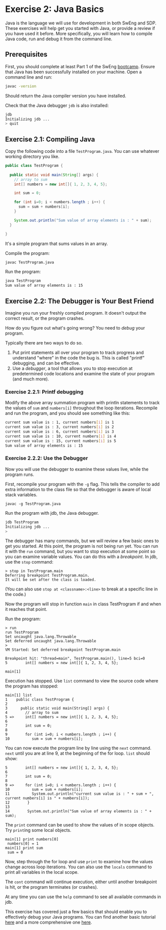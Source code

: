 
# Exercise 2: Java Basics

Java is the language we will use for development in both SwEng and SDP.
These exercises will help get you started with Java, or provide a review if you have used it before.
More specifically, you will learn how to compile Java code, run and debug it from the command line.

## Prerequisites

First, you should complete at least Part 1 of the SwEng [bootcamp](https://github.com/sweng-epfl/Bootcamp).
Ensure that Java has been successfully installed on your machine.
Open a command line and run:

```sh
javac -version
```

Should return the Java compiler version you have installed.


Check that the Java debugger `jdb` is also installed:

```sh
jdb
Initializing jdb ...
> quit

```

## Exercise 2.1: Compiling Java

Copy the following code into a file `TestProgram.java`.
You can use whatever working directory you like. 

```java
public class TestProgram {
  
  public static void main(String[] args) {
    // array to sum
    int[] numbers = new int[]{ 1, 2, 3, 4, 5};

    int sum = 0;

    for (int i=0; i < numbers.length ; i++) {
      sum = sum + numbers[i];
    }

    System.out.println("Sum value of array elements is : " + sum);
  }

}
```

It's a simple program that sums values in an array.

Compile the program:

```sh
javac TestProgram.java
```

Run the program:

```sh
java TestProgram
Sum value of array elements is : 15
```

## Exercise 2.2: The Debugger is Your Best Friend

Imagine you run your freshly compiled program. 
It doesn't output the correct result, or the program crashes.

How do you figure out what's going wrong? You need to _debug_ your program. 

Typically there are two ways to do so. 

1. Put print statements all over your program to track progress and understand "where" in the code the bug is. This is called "printf" debugging, and can be effective.
2. Use a _debugger_, a tool that allows you to stop execution at predetermined code locations and examine the state of your program (and much more).

### Exercise 2.2.1: Printf debugging

Modify the above array summation program with println statements to track the values of `sum` and `numbers[i]` throughout the loop iterations. Recompile and run the program, and you should see something like this:

```sh
current sum value is : 1, current numbers[i] is 1
current sum value is : 3, current numbers[i] is 2
current sum value is : 6, current numbers[i] is 3
current sum value is : 10, current numbers[i] is 4
current sum value is : 15, current numbers[i] is 5
Sum value of array elements is : 15
```

### Exercise 2.2.2: Use the Debugger

Now you will use the debugger to examine these values live, while the program runs.

First, recompile your program with the `-g` flag. This tells the compiler to add extra information to the class file so that the debugger is aware of local stack variables. 

```
javac -g TestProgram.java
```

Run the program with jdb, the Java debugger.

```sh
jdb TestProgram
Initializing jdb ...
>
```

The debugger has many commands, but we will review a few basic ones to get you started. 
At this point, the program is not being run yet. You can run it with the `run` command, but you want to stop execution at some point so you can examine variable values. You can do this with a _breakpoint_. In jdb, use the `stop` command:

```
> stop in TestProgram.main
Deferring breakpoint TestProgram.main.
It will be set after the class is loaded.
```

(You can also use `stop at <classname>:<line>` to break at a specific line in the code.)

Now the program will stop in function `main` in class TestProgram if and when it reaches that point.

Run the program:

```
> run
run TestProgram
Set uncaught java.lang.Throwable
Set deferred uncaught java.lang.Throwable
>
VM Started: Set deferred breakpoint TestProgram.main

Breakpoint hit: "thread=main", TestProgram.main(), line=5 bci=0
5        int[] numbers = new int[]{ 1, 2, 3, 4, 5};

main[1]
```

Execution has stopped. Use `list` command to view the source code where the program has stopped:

```
main[1] list
1    public class TestProgram {
2
3      public static void main(String[] args) {
4        // array to sum
5 =>     int[] numbers = new int[]{ 1, 2, 3, 4, 5};
6
7        int sum = 0;
8
9        for (int i=0; i < numbers.length ; i++) {
10          sum = sum + numbers[i];
```

You can now execute the program line by line using the `next` command. `next` until you are at line 9, at the beginning of the for loop. `list` should show:

```
5        int[] numbers = new int[]{ 1, 2, 3, 4, 5};
6
7        int sum = 0;
8
9 =>     for (int i=0; i < numbers.length ; i++) {
10          sum = sum + numbers[i];
11          System.out.println("current sum value is : " + sum + ", current numbers[i] is " + numbers[i]);
12        }
13
14        System.out.println("Sum value of array elements is : " + sum);
```

The `print` command can be used to show the values of in scope objects. Try `print`ing some local objects.

```
main[1] print numbers[0]
 numbers[0] = 1
main[1] print sum
 sum = 0
 ```

Now, step through the for loop and use `print` to examine how the values change across loop iterations. You can also use the `locals` command to print all variables in the local scope.

The `cont` command will continue execution, either until another breakpoint is hit, or the program terminates (or crashes).

At any time you can use the `help` command to see all available commands in jdb.

This exercise has covered just a few basics that should enable you to effectively debug your Java programs. You can find another basic tutorial [here](https://docs.oracle.com/javase/9/tools/jdb.htm#JSWOR-GUID-B801F121-35B5-4FE2-A307-950412CE4E99) and a more comprehensive one [here](https://www.tutorialspoint.com/jdb/).
